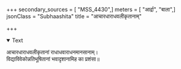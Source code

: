 +++
secondary_sources = [ "MSS_4430",]
meters = [ "आर्द्रा", "बाला",]
jsonClass = "Subhaashita"
title = "आचारधाराधवलीकृतानाम्"

+++

<details open><summary>Text</summary>

आचारधाराधवलीकृतानां राधाधवाराधनमानसानाम्।  
विद्याविवेकोन्नतिभूषितानां भवादृशानामिह का प्रशंसा॥
</details>
